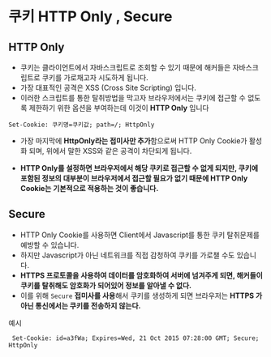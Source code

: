 # 쿠키 HTTP Only , Secure

## HTTP Only

- 쿠키는 클라이언트에서 자바스크립트로 조회할 수 있기 때문에 해커들은 자바스크립트로 쿠키를 가로채고자 시도하게 됩니다.
- 가장 대표적인 공격은  XSS (Cross Site Scripting) 입니다.
- 이러한 스크립트를 통한 탈취방법을 막고자 브라우저에서는 쿠키에 접근할 수 없도록 제한하기 위한 옵션을 부여하는데 이것이 **HTTP Only** 입니다

````Set-Cookie: 쿠키명=쿠키값; path=/; HttpOnly````

- 가장 마지막에 **HttpOnly라는 접미사만 추가**함으로써 HTTP Only Cookie가 활성화 되며, 위에서 말한 XSS와 같은 공격이 차단되게 됩니다. 

- **HTTP Only를 설정하면 브라우저에서 해당 쿠키로 접근할 수 없게 되지만, 쿠키에 포함된 정보의 대부분이 브라우저에서 접근할 필요가 없기 때문에 HTTP Only Cookie는 기본적으로 적용하는 것이 좋습니다.**





## Secure

- HTTP Only Cookie를 사용하면 Client에서 Javascript를 통한 쿠키 탈취문제를 예방할 수 있습니다.
- 하지만 Javascript가 아닌 네트워크를 직접 감청하여 쿠키를 가로챌 수도 있습니다.
- **HTTPS 프로토콜을 사용하여 데이터를 암호화하여 서버에 넘겨주게 되면, 해커들이 쿠키를 탈취해도 암호화가 되어있어 정보를 알아낼 수 없다.**
- 이를 위해 `Secure` **접미사를 사용**해서 쿠키를 생성하게 되면 브라우저는 **HTTPS 가 아닌 통신에서는 쿠키를 전송하지 않는다.**



예시

``` Set-Cookie: id=a3fWa; Expires=Wed, 21 Oct 2015 07:28:00 GMT; Secure; HttpOnly```
